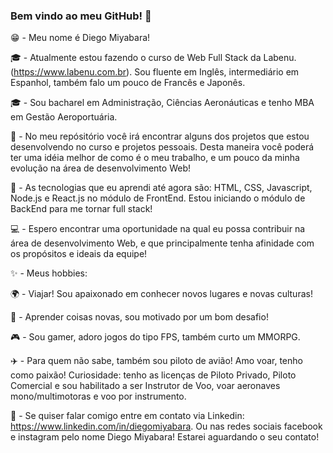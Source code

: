 ### Bem vindo ao meu GitHub! 👋

😁 - Meu nome é Diego Miyabara!

🎓 - Atualmente estou fazendo o curso de Web Full Stack da Labenu. (https://www.labenu.com.br). Sou fluente em Inglês, intermediário em Espanhol,  também falo um pouco de Francês e Japonês.

🎓 - Sou bacharel em Administração, Ciências Aeronáuticas e tenho MBA em Gestão Aeroportuária.

👔 - No meu repósitório você irá encontrar alguns dos projetos que estou desenvolvendo no curso e projetos pessoais. Desta maneira você poderá ter uma idéia melhor de como é o meu trabalho, e um pouco da minha evolução na área de desenvolvimento Web!

💎 - As tecnologias que eu aprendi até agora são: HTML, CSS, Javascript, Node.js e React.js no módulo de FrontEnd. Estou iniciando o módulo de BackEnd para me tornar full stack!

💻 - Espero encontrar uma oportunidade na qual eu possa contribuir na área de desenvolvimento Web, e que principalmente tenha afinidade com os propósitos e ideais da equipe!

✨ - Meus hobbies:

🌍 - Viajar! Sou apaixonado em conhecer novos lugares e novas culturas! 

🌌 - Aprender coisas novas, sou motivado por um bom desafio!

🎮 - Sou gamer, adoro jogos do tipo FPS, também curto um MMORPG.

✈️ - Para quem não sabe, também sou piloto de avião! Amo voar, tenho como paixão! 
Curiosidade: tenho as licenças de Piloto Privado, Piloto Comercial e sou habilitado a ser Instrutor de Voo, voar aeronaves mono/multimotoras e voo por instrumento.

📘 - Se quiser falar comigo entre em contato via Linkedin: https://www.linkedin.com/in/diegomiyabara. Ou nas redes sociais facebook e instagram pelo nome Diego Miyabara! Estarei aguardando o seu contato!

<!--
**diegomiyabara/diegomiyabara** is a ✨ _special_ ✨ repository because its `README.md` (this file) appears on your GitHub profile.

Here are some ideas to get you started:

- 🔭 I’m currently working on ...
- 🌱 I’m currently learning ...
- 👯 I’m looking to collaborate on ...
- 🤔 I’m looking for help with ...
- 💬 Ask me about ...
- 📫 How to reach me: ...
- 😄 Pronouns: ...
- ⚡ Fun fact: ...
-->
